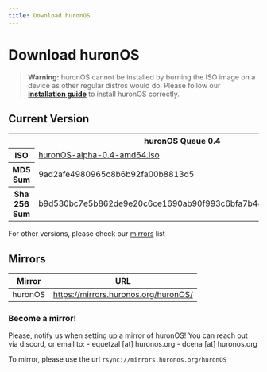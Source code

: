 ```yaml
---
title: Download huronOS
---
```

# Download huronOS

> **Warning:** huronOS cannot be installed by burning the ISO image on a device as other regular distros would do. Please follow our [**installation guide**](/docs/usage/how-to-install) to install huronOS correctly.

## Current Version

<table>
	<tr>
		<th colspan='2'>huronOS Queue 0.4</th>
	</tr>
	<tr>
  		<th>ISO</th>
		<td><a href="https://mirrors.huronos.org/huronOS/alpha/huronOS-alpha-0.4-amd64.iso" target="_blank">huronOS-alpha-0.4-amd64.iso</a></td>
	</tr>
	<tr>
		<th>MD5 Sum</th>
		<td>9ad2afe4980965c8b6b92fa00b8813d5</td>
	</tr>
	<tr>
		<th>Sha 256 Sum</th>
		<td>b9d530bc7e5b862de9e20c6ce1690ab90f993c6bfa7b44655234708f4e06b2e9</td>
	</tr>
</table>

For other versions, please check our [mirrors](#mirrors) list

## Mirrors
| Mirror  | URL                                  |
| ------- | ------------------------------------ |
| huronOS | https://mirrors.huronos.org/huronOS/ |

### Become a mirror!
Please, notify us when setting up a mirror of huronOS!
You can reach out via discord, or email to:
	- equetzal [at] huronos.org
	- dcena [at] huronos.org

To mirror, please use the url `rsync://mirrors.huronos.org/huronOS`